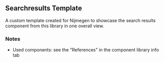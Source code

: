 ## Searchresults Template

A custom template created for Nijmegen to showcase the search results component from this library in one overall view.

### Notes

* Used components: see the "References" in the component library info tab
